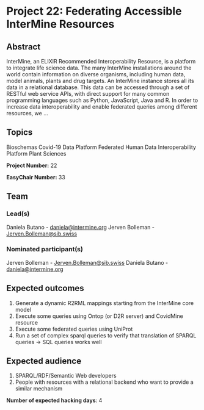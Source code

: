 # Project 22: Federating Accessible InterMine Resources

## Abstract

InterMine, an ELIXIR Recommended Interoperability Resource, is a platform to integrate life science data. The many InterMine installations around the world contain information on diverse organisms, including human data, model animals, plants and drug targets. An InterMine instance stores all its data in a relational database. This data can be accessed through a set of RESTful web service APIs, with direct support for many common programming languages such as Python, JavaScript, Java and R. In order to increase data interoperability and enable federated queries among different resources, we ...

## Topics

Bioschemas
 Covid-19
 Data Platform
 Federated Human Data
 Interoperability Platform
 Plant Sciences

**Project Number:** 22



**EasyChair Number:** 33

## Team

### Lead(s)

Daniela Butano - daniela@intermine.org
 Jerven Bolleman - Jerven.Bolleman@sib.swiss

### Nominated participant(s)

Jerven Bolleman - Jerven.Bolleman@sib.swiss
 Daniela Butano - daniela@intermine.org

## Expected outcomes

1. Generate a dynamic R2RML mappings starting from the InterMine core model
 2. Execute some queries using Ontop (or D2R server) and CovidMine resource
 3. Execute some federated queries using UniProt
 4. Run a set of complex sparql queries to verify that translation of SPARQL queries -> SQL queries works well

## Expected audience

1. SPARQL/RDF/Semantic Web developers
 2. People with resources with a relational backend who want to provide a similar mechanism

**Number of expected hacking days**: 4

